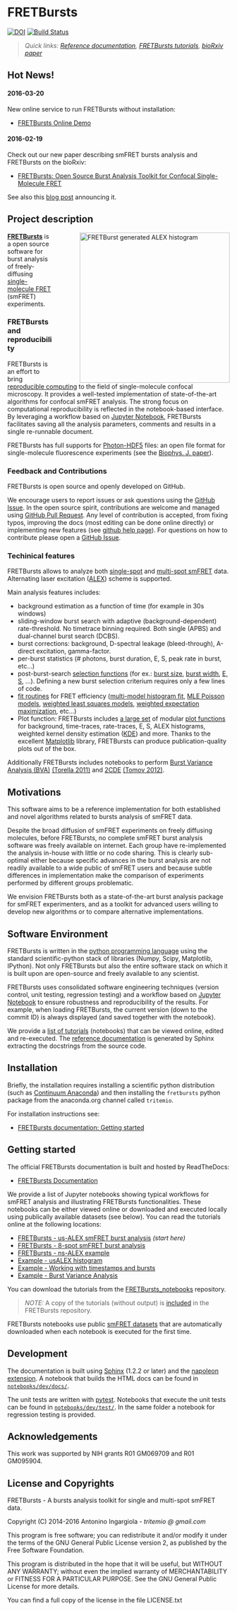 FRETBursts
==========

[![DOI](https://zenodo.org/badge/5991/tritemio/FRETBursts.svg)](https://zenodo.org/badge/latestdoi/5991/tritemio/FRETBursts)
[![Build Status](https://travis-ci.org/tritemio/FRETBursts.svg?branch=master)](https://travis-ci.org/tritemio/FRETBursts)

> *Quick links: [Reference documentation](http://fretbursts.readthedocs.org/), [FRETBursts tutorials](https://github.com/tritemio/FRETBursts_notebooks#fretbursts-notebooks), [bioRxiv paper](http://dx.doi.org/10.1101/039198)*

Hot News!
---------

#### 2016-03-20
New online service to run FRETBursts without installation:

- [FRETBursts Online Demo](https://github.com/tritemio/FRETBursts_notebooks#run-online)


#### 2016-02-19

Check out our new paper describing smFRET bursts analysis and FRETBursts on the bioRxiv:

- [FRETBursts: Open Source Burst Analysis Toolkit for Confocal Single-Molecule FRET](http://dx.doi.org/10.1101/039198)

See also this [blog post](http://tritemio.github.io/smbits/2016/02/19/fretbursts/) announcing it.


Project description
-------------------

<div style="float: right; margin-left: 30px;">
<img title="FRETBurst generated ALEX histogram"style="float: right; margin-left: 30px;" src="https://cloud.githubusercontent.com/assets/4156237/12906391/9866197a-ce94-11e5-932b-548a511e4840.png" align=right height = 340 />
</div>

**[FRETBursts](http://tritemio.github.io/FRETBursts)** is a
open source software for burst analysis of freely-diffusing
[single-molecule FRET](http://en.wikipedia.org/wiki/Single-molecule_FRET)
(smFRET) experiments.

### FRETBursts and reproducibility

FRETBursts is an effort to bring
[reproducible computing](http://dx.doi.org/10.1371/journal.pcbi.1003285)
to the field of single-molecule confocal microscopy. It provides
a well-tested implementation of state-of-the-art algorithms
for confocal smFRET analysis.
The strong focus on computational reproducibility is
reflected in the notebook-based interface.
By leveraging a workflow based on [Jupyter Notebook](http://ipython.org/notebook.html),
FRETBursts facilitates saving all the analysis
parameters, comments and results in a single re-runnable document.

FRETBursts has full supports for [Photon-HDF5](http://photon-hdf5.org/) files:
an open file format for single-molecule fluorescence experiments
(see the [Biophys. J. paper](http://dx.doi.org/10.1101/026484)).

### Feedback and Contributions

FRETBursts is open source and openly developed on GitHub.

We encourage users to report issues or ask questions using the
[GitHub Issue](https://github.com/tritemio/FRETBursts/issues?state=open).
In the open source spirit, contributions are welcome and 
managed using [GitHub Pull Request](https://help.github.com/articles/creating-a-pull-request).
Any level of contribution is accepted, from fixing typos, improving the docs
(most editing can be done online directly)
or implementing new features (see [github help page](https://help.github.com/articles/fork-a-repo/)). 
For questions on how to contribute
please open a [GitHub Issue](https://github.com/tritemio/FRETBursts/issues?state=open).

### Techinical features

FRETBursts allows to analyze both [single-spot](http://dx.doi.org/10.1126/science.283.5408.1676)
and [multi-spot smFRET](http://dx.doi.org/10.1117/12.2003704) data.
Alternating laser excitation ([ALEX](http://dx.doi.org/10.1529/biophysj.104.054114))
scheme is supported.

Main analysis features includes:

- background estimation as a function of time (for example in 30s windows)
- sliding-window burst search with adaptive (background-dependent) rate-threshold.
  No timetrace binning required. Both single (APBS) and dual-channel burst search (DCBS).
- burst corrections: background, D-spectral leakage (bleed-through),
  A-direct excitation, gamma-factor.
- per-burst statistics (# photons, burst duration, E, S, peak rate in burst, etc...)
- post-burst-search [selection functions](http://fretbursts.readthedocs.org/en/latest/burst_selection.html)
  (for ex.: [burst size](http://fretbursts.readthedocs.org/en/latest/burst_selection.html#fretbursts.select_bursts.size),
  [burst width](http://fretbursts.readthedocs.org/en/latest/burst_selection.html#fretbursts.select_bursts.width),
  [E, S](http://fretbursts.readthedocs.org/en/latest/burst_selection.html#fretbursts.select_bursts.ES), ...).
  Defining a new burst selection criterium requires only a few lines of code.
- [fit routines](http://fretbursts.readthedocs.org/en/latest/fit.html) for FRET efficiency
  ([multi-model histogram fit](http://fretbursts.readthedocs.org/en/latest/fit.html#fitting-e-or-s-histograms),
  [MLE Poisson models](http://fretbursts.readthedocs.org/en/latest/data_class.html#fretbursts.burstlib.Data.fit_E_ML_poiss),
  [weighted least squares models](http://fretbursts.readthedocs.org/en/latest/data_class.html#fretbursts.burstlib.Data.fit_E_m),
  [weighted expectation maximization](http://fretbursts.readthedocs.org/en/latest/data_class.html#fretbursts.burstlib.Data.fit_E_two_gauss_EM),
  etc...)
- Plot function: FRETBursts includes
  [a large set](https://github.com/tritemio/FRETBursts/blob/master/fretbursts/burst_plot.py)
  of modular
  [plot functions](http://fretbursts.readthedocs.org/en/latest/files_description.html#module-fretbursts.burst_plot)
  for background, time-traces, rate-traces, E, S, ALEX histograms,
  weighted kernel density estimation ([KDE](http://en.wikipedia.org/wiki/Kernel_density_estimation))
  and more. Thanks to the excellent [Matplotlib](http://matplotlib.org/) library,
  FRETBursts can produce publication-quality plots out of the box.

Additionally FRETBursts includes notebooks to perform
[Burst Variance Analysis (BVA)](http://nbviewer.jupyter.org/github/tritemio/FRETBursts_notebooks/blob/master/notebooks/Example%20-%20Burst%20Variance%20Analysis.ipynb)
[(Torella 2011)](http://doi.org/10.1016/j.bpj.2011.01.066)
and [2CDE](http://nbviewer.jupyter.org/github/tritemio/FRETBursts_notebooks/blob/master/notebooks/Example%20-%202CDE%20Method.ipynb)
[(Tomov 2012)](http://doi.org/10.1016/j.bpj.2011.11.4025).

Motivations
-----------

This software aims to be a reference implementation for both established
and novel algorithms related to bursts analysis of smFRET data.

Despite the broad diffusion of smFRET experiments on freely diffusing
molecules, before FRETBursts, no complete smFRET burst analysis software was
freely available on internet. Each group have re-implemented the analysis
in-house with little or no code sharing. This is clearly sub-optimal
either because specific advances in the burst analysis are not readily
available to a wide public of smFRET users and because subtle differences in
implementation make the comparison of experiments performed by different
groups problematic.

We envision FRETBursts both as a state-of-the-art burst analysis package
for smFRET experimenters, and as a toolkit for advanced users willing
to develop new algorithms or to compare alternative implementations.

Software Environment
--------------------
FRETBursts is written in the [python programming language](http://www.python.org/)
using the standard scientific-python stack of libraries (Numpy, Scipy, Matplotlib, IPython).
Not only FRETBursts but also the entire software stack on which it is built upon
are open-source and freely available to any scientist.

FRETBursts uses consolidated software engineering techniques (version control,
unit testing, regression testing) and a workflow based on
[Jupyter Notebook](http://ipython.org/notebook.html)
to ensure robustness and reproducibility of the results. For example,
when loading FRETBursts, the current version (down to the commit ID) is always
displayed (and saved together with the notebook).

We provide a [list of tutorials](#getting-started) (notebooks) that
can be viewed online, edited and re-executed. The
[reference documentation](http://fretbursts.readthedocs.org/)
is generated by Sphinx extracting the docstrings from the source code.

## Installation

Briefly, the installation requires installing a scientific python distribution
(such as [Continuum Anaconda](https://store.continuum.io/cshop/anaconda/))
and then installing the `fretbursts` python package from the anaconda.org
channel called `tritemio`.

For installation instructions see:

* [FRETBursts documentation: Getting started](http://fretbursts.readthedocs.org/en/latest/getting_started.html)

## Getting started

The official FRETBursts documentation is built and hosted by ReadTheDocs:

* [FRETBursts Documentation](http://fretbursts.readthedocs.org/)

We provide a list of Jupyter notebooks showing typical workflows
for smFRET analysis and illustrating FRETBursts functionalities.
These notebooks can be either viewed online or downloaded and executed locally
using publically available datasets (see below). You can read the tutorials
online at the following locations:

* [FRETBursts - us-ALEX smFRET burst analysis](http://nbviewer.ipython.org/urls/raw.github.com/tritemio/FRETBursts_notebooks/master/notebooks/FRETBursts%2520-%2520us-ALEX%2520smFRET%2520burst%2520analysis.ipynb) *(start here)*
* [FRETBursts - 8-spot smFRET burst analysis](http://nbviewer.ipython.org/urls/raw.github.com/tritemio/FRETBursts_notebooks/master/notebooks/FRETBursts%2520-%25208-spot%2520smFRET%2520burst%2520analysis.ipynb)
* [FRETBursts - ns-ALEX example](http://nbviewer.ipython.org/urls/raw.github.com/tritemio/FRETBursts_notebooks/master/notebooks/FRETBursts%20-%20ns-ALEX%20example.ipynb)
* [Example - usALEX histogram](http://nbviewer.ipython.org/github/tritemio/FRETBursts_notebooks/blob/master/notebooks/Example%20-%20usALEX%20histogram.ipynb)
* [Example - Working with timestamps and bursts](http://nbviewer.ipython.org/github/tritemio/FRETBursts_notebooks/blob/master/notebooks/Example%20-%20Working%20with%20timestamps%20and%20bursts.ipynb)
* [Example - Burst Variance Analysis](http://nbviewer.jupyter.org/github/tritemio/FRETBursts_notebooks/blob/master/notebooks/Example%20-%20Burst%20Variance%20Analysis.ipynb)

You can download the tutorials from the [FRETBursts_notebooks](https://github.com/tritemio/FRETBursts_notebooks#fretbursts-notebooks)
repository.

> *NOTE:* A copy of the tutorials (without output) is [included](https://github.com/tritemio/FRETBursts/tree/master/notebooks)
> in the FRETBursts repository.

FRETBursts notebooks use public [smFRET datasets](https://dx.doi.org/10.6084/m9.figshare.1456362.v13) that are automatically downloaded
when each notebook is executed for the first time.

## Development

The documentation is built using [Sphinx](http://sphinx-doc.org/) (1.2.2 or
later) and the [napoleon extension](https://pypi.python.org/pypi/sphinxcontrib-napoleon).
A notebook that builds the HTML docs can be found in
[`notebooks/dev/docs/`](https://github.com/tritemio/FRETBursts/tree/master/notebooks/dev/docs).

The unit tests are written with [pytest](http://pytest.org/latest/).
Notebooks that execute the unit tests can be found in
[`notebooks/dev/test/`](https://github.com/tritemio/FRETBursts/tree/master/notebooks/dev/tests).
In the same folder a notebook for regression testing is provided.


## Acknowledgements

This work was supported by NIH grants R01 GM069709 and R01 GM095904.

## License and Copyrights

FRETBursts - A bursts analysis toolkit for single and multi-spot smFRET data.

Copyright (C) 2014-2016 Antonino Ingargiola - *tritemio @ gmail.com*

This program is free software; you can redistribute it and/or
modify it under the terms of the GNU General Public License
version 2, as published by the Free Software Foundation.

This program is distributed in the hope that it will be useful,
but WITHOUT ANY WARRANTY; without even the implied warranty of
MERCHANTABILITY or FITNESS FOR A PARTICULAR PURPOSE. See the
GNU General Public License for more details.

You can find a full copy of the license in the file LICENSE.txt
